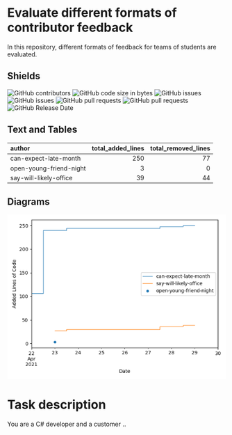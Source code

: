 # Evaluate different formats of contributor feedback

In this repository, different formats of feedback for teams of students are evaluated. 

## Shields

![GitHub contributors](https://img.shields.io/github/contributors/SebastianZug/test_contributor_feedback) ![GitHub code size in bytes](https://img.shields.io/github/languages/code-size/SebastianZug/test_contributor_feedback)
![GitHub issues](https://img.shields.io/github/issues/SebastianZug/test_contributor_feedback) ![GitHub issues](https://img.shields.io/github/issues-raw/SebastianZug/test_contributor_feedback)
![GitHub pull requests](https://img.shields.io/github/issues-pr/SebastianZug/test_contributor_feedback) ![GitHub pull requests](https://img.shields.io/github/issues-pr-raw/SebastianZug/test_contributor_feedback)
![GitHub Release Date](https://img.shields.io/github/release-date/sebastianzug/test_contributor_feedback?label=release%20published)


## Text and Tables
| author                  |   total_added_lines |   total_removed_lines |
|:------------------------|--------------------:|----------------------:|
| can-expect-late-month   |                 250 |                    77 |
| open-young-friend-night |                   3 |                     0 |
| say-will-likely-office  |                  39 |                    44 |
## Diagrams

![Bild](./statistics/AddedlinesOfCode.png)

# Task description

You are a C# developer and a customer ..


